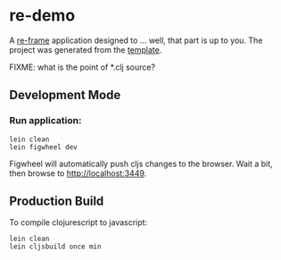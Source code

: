 # re-demo

A [re-frame](https://github.com/Day8/re-frame) application designed to
... well, that part is up to you. The project was generated from the
[template](https://github.com/Day8/re-frame-template).

FIXME: what is the point of *.clj source?

## Development Mode

### Run application:

    lein clean
    lein figwheel dev

Figwheel will automatically push cljs changes to the browser.  Wait a
bit, then browse to [http://localhost:3449](http://localhost:3449).

## Production Build

To compile clojurescript to javascript:

    lein clean
    lein cljsbuild once min
